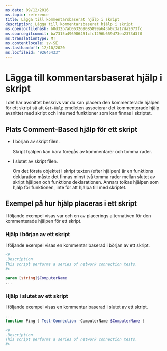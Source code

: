 ```yaml
---
ms.date: 09/12/2016
ms.topic: reference
title: Lägga till kommentarsbaserat hjälp i skript
description: Lägga till kommentarsbaserat hjälp i skript
ms.openlocfilehash: b0d32b7ab063269085899a643b0c3a17da2073fc
ms.sourcegitcommit: ba7315a496986451cfc1296b659d73ea2373d3f0
ms.translationtype: MT
ms.contentlocale: sv-SE
ms.lasthandoff: 12/10/2020
ms.locfileid: "92645433"
---
```

# <a name="placing-comment-based-help-in-scripts"></a>Lägga till kommentarsbaserat hjälp i skript

I det här avsnittet beskrivs var du kan placera den kommenterade hjälpen för ett skript så att `Get-Help` cmdleten associerar det kommenterade hjälp avsnittet med skript och inte med funktioner som kan finnas i skriptet.

## <a name="where-to-place-comment-based-help-for-a-script"></a>Plats Comment-Based hjälp för ett skript

- I början av skript filen.

  Skript hjälpen kan bara föregås av kommentarer och tomma rader.

- I slutet av skript filen.

  Om det första objektet i skript texten (efter hjälpen) är en funktions deklaration måste det finnas minst två tomma rader mellan slutet av skript hjälpen och funktions deklarationen. Annars tolkas hjälpen som hjälp för funktionen, inte för att hjälpa till med skriptet.

## <a name="examples-of-help-placement-in-a-script"></a>Exempel på hur hjälp placeras i ett skript

I följande exempel visas var och en av placerings alternativen för den kommenterade hjälpen för ett skript.

### <a name="help-at-the-beginning-of-a-script"></a>Hjälp i början av ett skript

I följande exempel visas en kommentar baserad i början av ett skript.

```powershell
<#
.Description
This script performs a series of network connection tests.
#>

param [string]$ComputerName
...
```

### <a name="help-at-the-end-of-a-script"></a>Hjälp i slutet av ett skript

 I följande exempel visas en kommentar baserad i slutet av ett skript.

```powershell
...
function Ping { Test-Connection -ComputerName $ComputerName }

<#
.Description
This script performs a series of network connection tests.
#>
```
